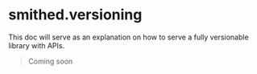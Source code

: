 # smithed.versioning
This doc will serve as an explanation on how to serve a fully versionable library with APIs.

> Coming soon
